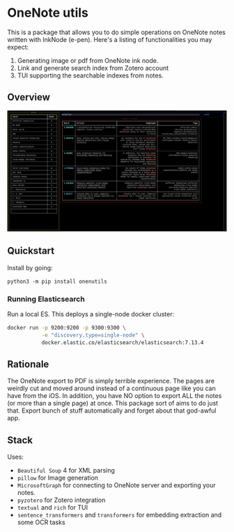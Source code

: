# OneNote utils

This is a package that allows you to do simple operations on OneNote notes written with InkNode (e-pen).
Here's a listing of functionalities you may expect:

1. Generating image or pdf from OneNote ink node.
2. Link and generate search index from Zotero account
3. TUI supporting the searchable indexes from notes.

## Overview
![Screenshot](./assets/screen.jpg)
## Quickstart

Install by going:

```
python3 -m pip install onenutils
```

### Running Elasticsearch

Run a local ES. This deploys a single-node docker cluster:

```bash
docker run -p 9200:9200 -p 9300:9300 \
           -e "discovery.type=single-node" \
           docker.elastic.co/elasticsearch/elasticsearch:7.13.4
```

## Rationale

The OneNote export to PDF is simply terrible experience. The pages are weirdly cut and moved around instead of a continuous page like you can have from the iOS. In addition, you have NO option to export ALL the notes (or more than a single page) at once.
This package sort of aims to do just that. Export bunch of stuff automatically and forget about that god-awful app.

## Stack

Uses:

- `Beautiful Soup` 4 for XML parsing
- `pillow` for Image generation
- `MicrosoftGraph` for connecting to OneNote server and exporting your notes.
- `pyzotero` for Zotero integration
- `textual` and `rich` for TUI
- `sentence_transformers` and `transformers` for embedding extraction and some OCR tasks

